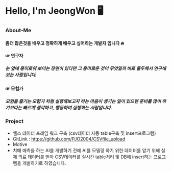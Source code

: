 # Hello, I'm JeongWon 🖥

### About-Me
#### 좀더 많은것을 배우고 정확하게 배우고 싶어하는 개발자 입니다 🔥

#### ☞ 연구자
##### 눈 앞에 흥미로워 보이는 장면이 있다면 그 흥미로운 것이 무엇일까 바로 몰두해서 연구해 보는 사람입니다.

#### ☞ 모험가
##### 모험을 즐기는 모험가 처럼 실행해보고자 하는 마음이 생기는 일이 있으면 준비를 많이 하기보다는 빠르게 생각하고, 행동하여 실행하는 사람입니다.

### Project
- 헬스 데이터 프레임 워크 구축 (csv데이터 자동 table구축 및 insert프로그램)
- GitLink : https://github.com/PJO2004/CSVfile_upload
- Motive
-   치매 예측을 하는 AI를 개발하기 전에 AI를 모델링 하기 위한 데이터를 얻기 위해 실제 의료 데이터를 받아 CSV데이터를 실시간 table처리 및 DB에 insert하는 프로그램을 개발하기로 하였습니다.
